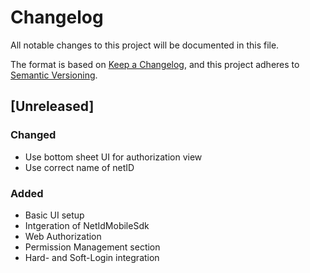 # Changelog
All notable changes to this project will be documented in this file.

The format is based on [Keep a Changelog](https://keepachangelog.com/en/1.0.0/),
and this project adheres to [Semantic Versioning](https://semver.org/spec/v2.0.0.html).

## [Unreleased]

### Changed
- Use bottom sheet UI for authorization view
- Use correct name of netID

### Added
- Basic UI setup
- Intgeration of NetIdMobileSdk
- Web Authorization 
- Permission Management section 
- Hard- and Soft-Login integration


